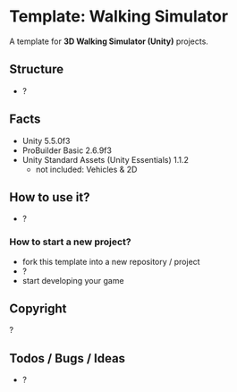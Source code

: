 ﻿# Template: Walking Simulator

A template for **3D Walking Simulator (Unity)** projects.

## Structure

- ?

## Facts

- Unity 5.5.0f3
- ProBuilder Basic 2.6.9f3
- Unity Standard Assets (Unity Essentials) 1.1.2
  - not included: Vehicles & 2D

## How to use it?

- ?

### How to start a new project?

- fork this template into a new repository / project
- ?
- start developing your game

## Copyright

?

## Todos / Bugs / Ideas

- ?

